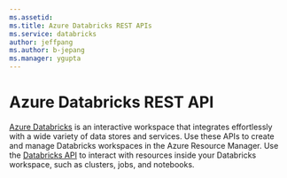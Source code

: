 ```yaml
---
ms.assetid:
ms.title: Azure Databricks REST APIs
ms.service: databricks
author: jeffpang
ms.author: b-jepang
ms.manager: ygupta
---
```



# Azure Databricks REST API

[Azure Databricks](https://azure.microsoft.com/en-us/services/databricks/) is an interactive workspace that integrates effortlessly with a wide variety of data stores and services.
Use these APIs to create and manage Databricks workspaces in the Azure Resource Manager. Use the [Databricks API](https://docs.azuredatabricks.net/api/index.html) to interact with resources inside your Databricks workspace, such as clusters, jobs, and notebooks.
